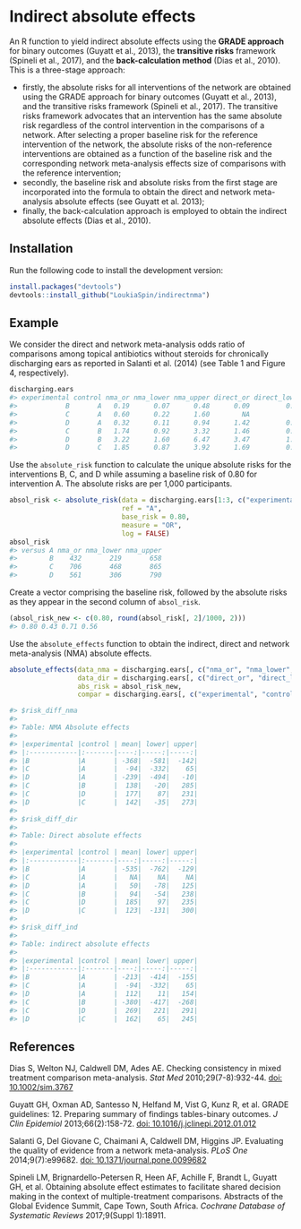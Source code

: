 # Indirect absolute effects 
An R function to yield indirect absolute effects using the **GRADE approach** for binary outcomes (Guyatt et al., 2013), the **transitive risks** framework (Spineli et al., 2017), and the **back-calculation method** (Dias et al., 2010). This is a three-stage approach:

- firstly, the absolute risks for all interventions of the network are obtained using the GRADE approach for binary outcomes (Guyatt et al., 2013), and the transitive risks framework (Spineli et al., 2017). The  transitive risks framework advocates that an intervention has the same absolute risk regardless of the control intervention in the comparisons of a network. After selecting a proper baseline risk for the reference intervention of the network, the absolute risks of the non-reference interventions are obtained as a function of the baseline risk and the corresponding network meta-analysis effects size of comparisons with the reference intervention;
- secondly, the baseline risk and absolute risks from the first stage are incorporated into the formula to obtain the direct and network meta-analysis absolute effects (see Guyatt et al. 2013);
- finally, the back-calculation approach is employed to obtain the indirect absolute effects (Dias et al., 2010).

## Installation
Run the following code to install the development version:

``` r
install.packages("devtools")
devtools::install_github("LoukiaSpin/indirectnma")
```

## Example
We consider the direct and network meta-analysis odds ratio of comparisons among topical antibiotics without steroids for chronically discharging ears as reported in Salanti et al. (2014) (see Table 1 and Figure 4, respectively).

``` r
discharging.ears
#> experimental control nma_or nma_lower nma_upper direct_or direct_lower direct_upper
#>            B       A   0.19      0.07      0.48      0.09         0.01         0.51
#>            C       A   0.60      0.22      1.60        NA           NA           NA
#>            D       A   0.32      0.11      0.94      1.42         0.65         3.09
#>            C       B   1.74      0.92      3.32      1.46         0.80         2.67
#>            D       B   3.22      1.60      6.47      3.47         1.71         7.07
#>            D       C   1.85      0.87      3.92      1.69         0.59         4.83
```

Use the `absolute_risk` function to calculate the unique absolute risks for the interventions B, C, and D while assuming a baseline risk of 0.80 for intervention A.  The absolute risks are per 1,000 participants.

``` r
absol_risk <- absolute_risk(data = discharging.ears[1:3, c("experimental", "nma_or", "nma_lower", "nma_upper")], 
                            ref = "A", 
                            base_risk = 0.80, 
                            measure = "OR", 
                            log = FALSE)
absol_risk
#> versus A nma_or nma_lower nma_upper
#>        B    432       219       658
#>        C    706       468       865
#>        D    561       306       790
```

Create a vector comprising the baseline risk, followed by the absolute risks as they appear in the second column of `absol_risk`.

``` r
(absol_risk_new <- c(0.80, round(absol_risk[, 2]/1000, 2)))
#> 0.80 0.43 0.71 0.56
```

Use the `absolute_effects` function to obtain the indirect, direct and network meta-analysis (NMA) absolute effects. 

``` r
absolute_effects(data_nma = discharging.ears[, c("nma_or", "nma_lower", "nma_upper")], 
                 data_dir = discharging.ears[, c("direct_or", "direct_lower", "direct_upper")], 
                 abs_risk = absol_risk_new, 
                 compar = discharging.ears[, c("experimental", "control")])          

#> $risk_diff_nma
#>
#> Table: NMA Absolute effects
#>
#> |experimental |control | mean| lower| upper|
#> |:------------|:-------|----:|-----:|-----:|
#> |B            |A       | -368|  -581|  -142|
#> |C            |A       |  -94|  -332|    65|
#> |D            |A       | -239|  -494|   -10|
#> |C            |B       |  138|   -20|   285|
#> |C            |D       |  177|    87|   231|
#> |D            |C       |  142|   -35|   273|
#>
#> $risk_diff_dir
#>
#> Table: Direct absolute effects
#>
#> |experimental |control | mean| lower| upper|
#> |:------------|:-------|----:|-----:|-----:|
#> |B            |A       | -535|  -762|  -129|
#> |C            |A       |   NA|    NA|    NA|
#> |D            |A       |   50|   -78|   125|
#> |C            |B       |   94|   -54|   238|
#> |C            |D       |  185|    97|   235|
#> |D            |C       |  123|  -131|   300|
#>
#> $risk_diff_ind
#> 
#> Table: indirect absolute effects
#>
#> |experimental |control | mean| lower| upper|
#> |:------------|:-------|----:|-----:|-----:|
#> |B            |A       | -213|  -414|  -155|
#> |C            |A       |  -94|  -332|    65|
#> |D            |A       |  112|    11|   154|
#> |C            |B       | -380|  -417|  -268|
#> |C            |D       |  269|   221|   291|
#> |D            |C       |  162|    65|   245|
```

## References
Dias S, Welton NJ, Caldwell DM, Ades AE. Checking consistency in mixed treatment comparison meta-analysis. *Stat Med* 2010;29(7-8):932-44. [doi: 10.1002/sim.3767](https://onlinelibrary.wiley.com/doi/10.1002/sim.3767)

Guyatt GH, Oxman AD, Santesso N, Helfand M, Vist G, Kunz R, et al. GRADE guidelines: 12. Preparing summary of findings tables-binary outcomes. *J Clin Epidemiol* 2013;66(2):158-72. [doi: 10.1016/j.jclinepi.2012.01.012](https://www.jclinepi.com/article/S0895-4356(12)00032-7/fulltext)

Salanti G, Del Giovane C, Chaimani A, Caldwell DM, Higgins JP. Evaluating the quality of evidence from a network meta-analysis. *PLoS One* 2014;9(7):e99682. 
[doi: 10.1371/journal.pone.0099682](https://journals.plos.org/plosone/article?id=10.1371/journal.pone.0099682)

Spineli LM, Brignardello-Petersen R, Heen AF, Achille F, Brandt L, Guyatt GH, et al. Obtaining absolute effect estimates to facilitate shared decision making in the context of multiple-treatment comparisons. Abstracts of the Global Evidence Summit, Cape Town, South Africa. *Cochrane Database of Systematic Reviews* 2017;9(Suppl 1):18911.
